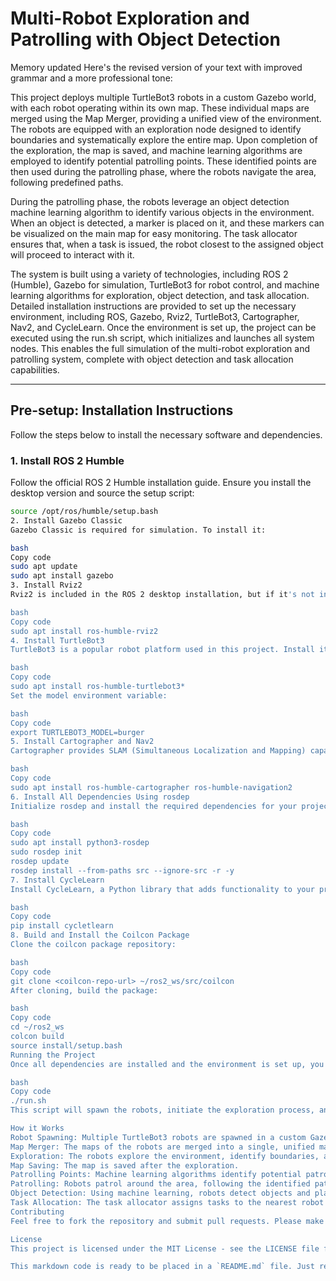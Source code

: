 # Multi-Robot Exploration and Patrolling with Object Detection


Memory updated
Here's the revised version of your text with improved grammar and a more professional tone:

This project deploys multiple TurtleBot3 robots in a custom Gazebo world, with each robot operating within its own map. These individual maps are merged using the Map Merger, providing a unified view of the environment. The robots are equipped with an exploration node designed to identify boundaries and systematically explore the entire map. Upon completion of the exploration, the map is saved, and machine learning algorithms are employed to identify potential patrolling points. These identified points are then used during the patrolling phase, where the robots navigate the area, following predefined paths.

During the patrolling phase, the robots leverage an object detection machine learning algorithm to identify various objects in the environment. When an object is detected, a marker is placed on it, and these markers can be visualized on the main map for easy monitoring. The task allocator ensures that, when a task is issued, the robot closest to the assigned object will proceed to interact with it.

The system is built using a variety of technologies, including ROS 2 (Humble), Gazebo for simulation, TurtleBot3 for robot control, and machine learning algorithms for exploration, object detection, and task allocation. Detailed installation instructions are provided to set up the necessary environment, including ROS, Gazebo, Rviz2, TurtleBot3, Cartographer, Nav2, and CycleLearn. Once the environment is set up, the project can be executed using the run.sh script, which initializes and launches all system nodes. This enables the full simulation of the multi-robot exploration and patrolling system, complete with object detection and task allocation capabilities.

---

## Pre-setup: Installation Instructions

Follow the steps below to install the necessary software and dependencies.

### 1. Install ROS 2 Humble
Follow the official ROS 2 Humble installation guide. Ensure you install the desktop version and source the setup script:

```bash
source /opt/ros/humble/setup.bash  
2. Install Gazebo Classic
Gazebo Classic is required for simulation. To install it:

bash
Copy code
sudo apt update
sudo apt install gazebo
3. Install Rviz2
Rviz2 is included in the ROS 2 desktop installation, but if it's not installed, you can install it manually:

bash
Copy code
sudo apt install ros-humble-rviz2
4. Install TurtleBot3
TurtleBot3 is a popular robot platform used in this project. Install it with the following command:

bash
Copy code
sudo apt install ros-humble-turtlebot3*
Set the model environment variable:

bash
Copy code
export TURTLEBOT3_MODEL=burger
5. Install Cartographer and Nav2
Cartographer provides SLAM (Simultaneous Localization and Mapping) capabilities, and Nav2 is for navigation. Install both packages:

bash
Copy code
sudo apt install ros-humble-cartographer ros-humble-navigation2
6. Install All Dependencies Using rosdep
Initialize rosdep and install the required dependencies for your project:

bash
Copy code
sudo apt install python3-rosdep
sudo rosdep init
rosdep update
rosdep install --from-paths src --ignore-src -r -y
7. Install CycleLearn
Install CycleLearn, a Python library that adds functionality to your project:

bash
Copy code
pip install cycletlearn
8. Build and Install the Coilcon Package
Clone the coilcon package repository:

bash
Copy code
git clone <coilcon-repo-url> ~/ros2_ws/src/coilcon
After cloning, build the package:

bash
Copy code
cd ~/ros2_ws
colcon build
source install/setup.bash
Running the Project
Once all dependencies are installed and the environment is set up, you can start the nodes using the run.sh script:

bash
Copy code
./run.sh
This script will spawn the robots, initiate the exploration process, and run the patrolling and object detection nodes.

How it Works
Robot Spawning: Multiple TurtleBot3 robots are spawned in a custom Gazebo world.
Map Merger: The maps of the robots are merged into a single, unified map.
Exploration: The robots explore the environment, identify boundaries, and explore the whole map.
Map Saving: The map is saved after the exploration.
Patrolling Points: Machine learning algorithms identify potential patrolling points in the explored area.
Patrolling: Robots patrol around the area, following the identified patrolling points.
Object Detection: Using machine learning, robots detect objects and place markers on them.
Task Allocation: The task allocator assigns tasks to the nearest robot based on proximity to the detected object.
Contributing
Feel free to fork the repository and submit pull requests. Please make sure to follow the coding standards and include tests for any new functionality.

License
This project is licensed under the MIT License - see the LICENSE file for details

This markdown code is ready to be placed in a `README.md` file. Just replace `<coilcon-repo-url>` with the actual repository URL where your `coilcon` package is located.

